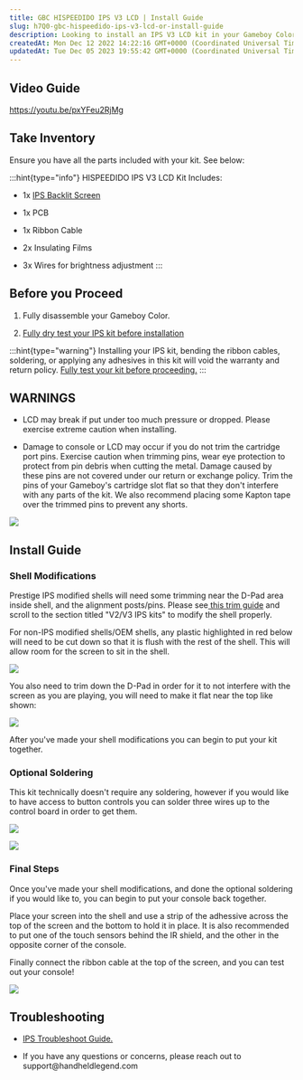 ```yaml
---
title: GBC HISPEEDIDO IPS V3 LCD | Install Guide
slug: h7Q0-gbc-hispeedido-ips-v3-lcd-or-install-guide
description: Looking to install an IPS V3 LCD kit in your Gameboy Color? This document is your go-to guide! It includes a video tutorial, detailed instructions, and a list of all the parts included in the kit. However, be aware that installation will void the warranty
createdAt: Mon Dec 12 2022 14:22:16 GMT+0000 (Coordinated Universal Time)
updatedAt: Tue Dec 05 2023 19:55:42 GMT+0000 (Coordinated Universal Time)
---
```


## Video Guide

<https://youtu.be/pxYFeu2RjMg>

## Take Inventory

Ensure you have all the parts included with your kit. See below:&#x20;

:::hint{type="info"}
HISPEEDIDO IPS V3 LCD Kit Includes:&#x20;

*   1x [IPS Backlit Screen](https://handheldlegend.com/products/ips-backlight-replacement-screen-funny-playing?_pos=1&_sid=dcd61cdf7&_ss=r)

*   1x PCB

*   1x Ribbon Cable

*   2x Insulating Films

*   3x Wires for brightness adjustment
:::

## Before you Proceed

1.  ﻿Fully disassemble your Gameboy Color.﻿﻿﻿

2.  [﻿Fully dry test your IPS kit before installation](https://wiki.handheldlegend.com/ips-lcd-dry-test)

:::hint{type="warning"}
Installing your IPS kit, bending the ribbon cables, soldering, or applying any adhesives in this kit will void the warranty and return policy. [Fully test your kit before proceeding.](https://wiki.handheldlegend.com/ips-lcd-dry-test)
:::

## WARNINGS

*    LCD may break if put under too much pressure or dropped. Please exercise extreme caution when installing.

*   Damage to console or LCD may occur if you do not trim the cartridge port pins. Exercise caution when trimming pins, wear eye protection to protect from pin debris when cutting the metal. Damage caused by these pins are not covered under our return or exchange policy. Trim the pins of your Gameboy's cartridge slot flat so that they don't interfere with any parts of the kit. We also recommend placing some Kapton tape over the trimmed pins to prevent any shorts.

![](../../assets/dNy_p1J10-Jh4hH9ArkKQ_image.png)

## Install Guide

### Shell Modifications

Prestige IPS modified shells will need some trimming near the D-Pad area inside shell, and the alignment posts/pins. Please see[ this trim guide](https://wiki.handheldlegend.com/gbc-prestige-ips-shell-trim-guide) and scroll to the section titled "V2/V3 IPS kits" to modify the shell properly.

For non-IPS modified shells/OEM shells, any plastic highlighted in red below will need to be cut down so that it is flush with the rest of the shell. This will allow room for the screen to sit in the shell.&#x20;

![](../../assets/BKsda8Wp0fWFpQPoa-cs6_cut-template.jpg)

You also need to trim down the D-Pad in order for it to not interfere with the screen as you are playing, you will need to make it flat near the top like shown:&#x20;

![](../../assets/v1M5eLPCDKtB2MIIXB9WC_2.jpg)

After you've made your shell modifications you can begin to put your kit together.&#x20;

### Optional Soldering

This kit technically doesn't require any soldering, however if you would like to have access to button controls you can solder three wires up to the control board in order to get them.

![](../../assets/EzxR_CXPXSY271ovcjOwi_wiring-diagram.jpg)

![](../../assets/kKpWfqNIlTVcFatspOn5-_5.jpg)

### Final Steps

Once you've made your shell modifications, and done the optional soldering if you would like to, you can begin to put your console back together.&#x20;

Place your screen into the shell and use a strip of the adhessive across the top of the screen and the bottom to hold it in place.  It is also recommended to put one of the touch sensors behind the IR shield, and the other in the opposite corner of the console.&#x20;

Finally connect the ribbon cable at the top of the screen, and you can test out your console!&#x20;

![](../../assets/t31PlsnRNxklx8l00z8QU_6.jpg)

## Troubleshooting

*   [IPS Troubleshoot Guide.](https://wiki.handheldlegend.com/ips-troubleshooting-guide)

*   If you have any questions or concerns, please reach out to support\@handheldlegend.com

